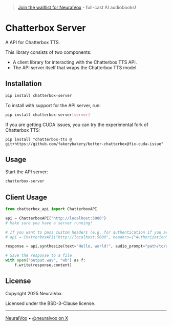 > [Join the waitlist for NeuralVox](https://forms.gle/HA4dvRB9nz2G1s2LA) - full-cast AI audiobooks!

# Chatterbox Server

A API for Chatterbox TTS.

This library consists of two components:

* A client library for interacting with the Chatterbox TTS API.
* The API server itself that wraps the Chatterbox TTS model.

## Installation

```bash
pip install chatterbox-server
```

To install with support for the API server, run:

```bash
pip install chatterbox-server[server]
```

If you are getting CUDA issues, you can try the experimental fork of Chatterbox TTS:

```
pip install "chatterbox-tts @ git+https://github.com/fakerybakery/better-chatterbox@fix-cuda-issue"
```

## Usage

Start the API server:

```bash
chatterbox-server
```

## Client Usage

```python
from chatterbox_api import ChatterboxAPI

api = ChatterboxAPI("http://localhost:5000")
# Make sure you have a server running!

# If you want to pass custom headers (e.g. for authentication if you are running behind a proxy/load balancer), you can do so like this:
# api = ChatterboxAPI("http://localhost:5000", headers={"Authorization": "Bearer <your-token>"})

response = api.synthesize(text="Hello, world!", audio_prompt="path/to/audio_prompt.wav")

# Save the response to a file
with open("output.wav", "wb") as f:
    f.write(response.content)
```

## License

Copyright 2025 NeuralVox.

Licensed under the BSD-3-Clause license.

---

[NeuralVox](https://neuralvox.github.io/) &bull; [@neuralvox on X](https://x.com/neuralvox)
